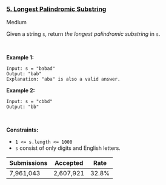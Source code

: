 ### [5. Longest Palindromic Substring](https://leetcode.com/problems/longest-palindromic-substring/)

Medium

Given a string `` s ``, return _the longest_ <span data-keyword="palindromic-string">_palindromic_</span> <span data-keyword="substring-nonempty">_substring_</span> in `` s ``.

 

<strong class="example">Example 1:</strong>

```
Input: s = "babad"
Output: "bab"
Explanation: "aba" is also a valid answer.
```

<strong class="example">Example 2:</strong>

```
Input: s = "cbbd"
Output: "bb"
```

 

__Constraints:__

*   `` 1 <= s.length <= 1000 ``
*   `` s `` consist of only digits and English letters.

| Submissions    | Accepted     | Rate   |
| -------------- | ------------ | ------ |
| 7,961,043 | 2,607,921 | 32.8% |